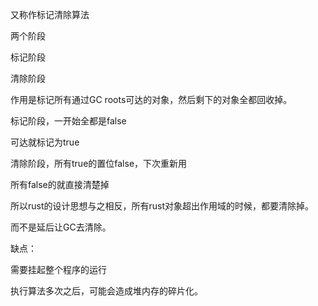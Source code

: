 又称作标记清除算法

两个阶段

标记阶段

清除阶段

作用是标记所有通过GC roots可达的对象，然后剩下的对象全都回收掉。

标记阶段，一开始全都是false

可达就标记为true

清除阶段，所有true的置位false，下次重新用

所有false的就直接清楚掉



所以rust的设计思想与之相反，所有rust对象超出作用域的时候，都要清除掉。

而不是延后让GC去清除。



缺点：

需要挂起整个程序的运行

执行算法多次之后，可能会造成堆内存的碎片化。



